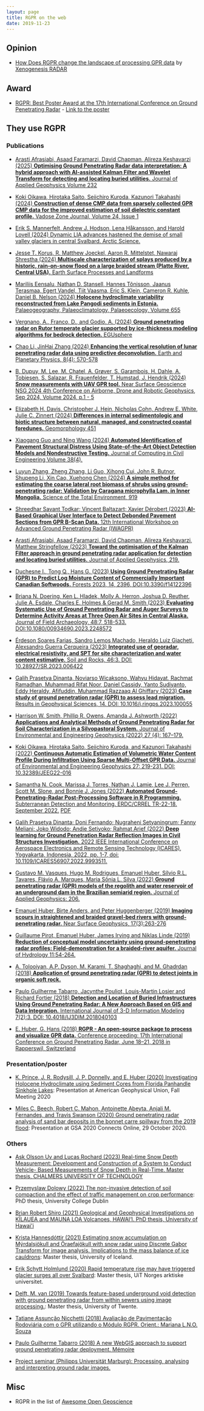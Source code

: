 ```yaml
---
layout: page
title: RGPR on the web
date: 2019-11-23
---
```


<!--
# RGPR: a free and open-source software package to process and visualise <acronym title="Ground Penetrating Radar">GPR</acronym> data
-->

## Opinion

* [How Does RGPR change the landscape of processing GPR data](http://xenogenesis.net/index.php/concrete-scan/41-rgpr-gpr-xenogenesis) by [Xenogenesis RADAR](http://xenogenesis.net/)


## Award

* [RGPR: Best Poster Award at the 17th International Conference on Ground Penetrating Radar](https://www.gpr2018.hsr.ch/index.php?id=18108) - [Link to the poster](https://emanuelhuber.github.io/publications/poster_2018_huber-and-hans_RGPR-new-open-source-package.pdf)

## They use RGPR

### Publications

* [Arasti Afrasiabi, Asaad Faramarzi, David Chapman, Alireza Keshavarzi (2025) **Optimising Ground Penetrating Radar data interpretation: A hybrid approach with AI-assisted Kalman Filter and Wavelet Transform for detecting and locating buried utilities.** Journal of Applied Geophysics Volume 232](https://doi.org/10.1016/j.jappgeo.2024.105567)

* [Koki Oikawa, Hirotaka Saito, Seiichiro Kuroda, Kazunori Takahashi (2024) **Construction of dense CMP data from sparsely collected GPR CMP data for the improved estimation of soil dielectric constant profile.** Vadose Zone Journal, Volume 24, Issue 1](https://doi.org/10.1002/vzj2.20392)

* [Erik S. Mannerfelt, Andrew J. Hodson, Lena Håkansson, and Harold Lovell (2024) Dynamic LIA advances hastened the demise of small valley glaciers in central Svalbard. Arctic Science.](https://doi.org/10.1139/as-2024-0024)

* [Jesse T. Korus, R. Matthew Joeckel, Aaron R. Mittelstet, Nawaraj Shrestha (2024) **Multiscale characterization of splays produced by a historic, rain-on-snow flood on a large braided stream (Platte River, Central USA).** Earth Surface Processes and Landforms](https://doi.org/10.1002/esp.5997)

* [Mariliis Eensalu, Nathan D. Stansell, Hannes Tõnisson, Jaanus Terasmaa, Egert Vandel, Tiit Vaasma, Eric S. Klein, Cameron R. Kuhle, Daniel B. Nelson  (2024) **Holocene hydroclimate variability reconstructed from Lake Pangodi sediments in Estonia.** Palaeogeography, Palaeoclimatology, Palaeoecology, Volume 655](https://doi.org/10.1016/j.palaeo.2024.112531)

* [Vergnano, A., Franco, D., and Godio, A. (2024) **Ground penetrating radar on Rutor temperate glacier supported by ice-thickness modeling algorithms for bedrock detection.** EGUsphere](https://doi.org/10.5194/egusphere-2024-2569)

* [Chao Li, JinHai Zhang (2024) **Enhancing the vertical resolution of lunar penetrating radar data using predictive deconvolution.** Earth and Planetary Physics, 8(4): 570-578](https://doi.org/10.26464/epp2024042)

* [B. Dupuy, M. Lee, M. Chatel, A. Grøver, S. Garambois, H. Dahle, A. Tobiesen, S. Salazar, R. Frauenfelder, T. Humstad, J. Hendrik (2024) **Snow measurements with UAV GPR tool.** Near Surface Geoscience NSG 2024 4th Conference on Airborne, Drone and Robotic Geophysics, Sep 2024, Volume 2024, p.1 - 5](https://doi.org/10.3997/2214-4609.202420198)

* [Elizabeth H. Davis, Christopher J. Hein, Nicholas Cohn, Andrew E. White, Julie C. Zinnert (2024) **Differences in internal sedimentologic and biotic structure between natural, managed, and constructed coastal foredunes.** Geomorphology 451](https://doi.org/10.1016/j.geomorph.2024.109083)

* [Xiaogang Guo and Ning Wang (2024) **Automated Identification of Pavement Structural Distress Using State-of-the-Art Object Detection Models and Nondestructive Testing.** Journal of Computing in Civil Engineering Volume 38(4).](https://doi.org/10.1061/JCCEE5.CPENG-5864)

* [Luyun Zhang, Zheng Zhang, Li Guo, Xihong Cui, John R. Butnor, Shupeng Li, Xin Cao, Xuehong Chen (2024) **A simple method for estimating the coarse lateral root biomass of shrubs using ground-penetrating radar: Validation by Caragana microphylla Lam. in Inner Mongolia.** Science of the Total Environment, 919](https://doi.org/10.1016/j.scitotenv.2024.170897)

* [Shreedhar Savant Todkar; Vincent Baltazart; Xavier Dérobert (2023) **AI-Based Graphical User Interface to Detect Debonded Pavement Sections from GPR B-Scan Data.** 12th International Workshop on Advanced Ground Penetrating Radar (IWAGPR)](https://doi.org/10.1109/IWAGPR57138.2023.10329222)

* [Arasti Afrasiabi, Asaad Faramarzi, David Chapman, Alireza Keshavarzi, Matthew Stringfellow (2023) **Toward the optimisation of the Kalman Filter approach in ground penetrating radar application for detection and locating buried utilities.** Journal of Applied Geophysics, 219.](https://doi.org/10.1016/j.jappgeo.2023.105220)

* [Duchesne I., Tong Q., Hans G. (2023) **Using Ground Penetrating Radar (GPR) to Predict Log Moisture Content of Commercially Important Canadian Softwoods.** Forests 2023, 14, 2396, DOI:10.3390/f14122396](http://dx.doi.org/10.3390/f14122396)

* [Briana N. Doering, Ken L. Hladek, Molly A. Herron, Joshua D. Reuther, Julie A. Esdale, Charles E. Holmes & Gerad M. Smith (2023) **Evaluating Systematic Use of Ground Penetrating Radar and Auger Surveys to Determine Activity Areas at Three Open Air Sites in Central Alaska.** Journal of Field Archaeology, 48:7, 518-533. DOI:10.1080/00934690.2023.2248572](http://dx.doi.org/10.28927/SR.2023.006422)

* [Érdeson Soares Farias, Sandro Lemos Machado, Heraldo Luiz Giacheti, Alexsandro Guerra Cerqueira (2023) **Integrated use of georadar, electrical resistivity, and SPT for site characterization and water content estimative.** Soil and Rocks, 46:3. DOI: 10.28927/SR.2023.006422](http://dx.doi.org/10.28927/SR.2023.006422)

* [Galih Prasetya Dinanta, Noviarso Wicaksono, Wahyu Hidayat, Rachmat Ramadhan, Muhammad Rifat Noor, Daniel Cassidy, Yanto Sudiyanto, Eddy Heraldy,  Afifuddin, Muhammad Razzaaq Al Ghiffary (2023) **Case study of ground penetration radar (GPR) to assess lead migration.** Results in Geophysical Sciences, 14. DOI: 10.1016/j.ringps.2023.100055](https://doi.org/10.1016/j.ringps.2023.100055)

* [Harrison W. Smith, Phillip R. Owens, Amanda J. Ashworth (2022) **Applications and Analytical Methods of Ground Penetrating Radar for Soil Characterization in a Silvopastoral System.** Journal of Environmental and Engineering Geophysics (2022) 27 (4): 167–179.](https://doi.org/10.32389/JEEG22-001)

* [Koki Oikawa, Hirotaka Saito, Seiichiro Kuroda, and Kazunori Takahashi (2022) **Continuous Automatic Estimation of Volumetric Water Content Profile During Infiltration Using Sparse Multi-Offset GPR Data.** Journal of Environmental and Engineering Geophysics 27: 219-231. DOI: 10.32389/JEEG22-016](https://doi.org/10.32389/JEEG22-016)

* [Samantha N. Cook, Marissa J. Torres, Nathan J. Lamie, Lee J. Perren, Scott M. Slone, and Bonnie J. Jones (2022) **Automated Ground-Penetrating-Radar Post-Processing Software in R Programming.** Subterranean Detection and Monitoring. ERDC/CRREL TR-22-18. September 2022.](http://dx.doi.org/10.21079/11681/45621) [PDF](https://apps.dtic.mil/sti/pdfs/AD1181444.pdf)

* [Galih Prasetya Dinanta; Doni Fernando; Nugraheni Setyaningrum; Fanny Meliani; Joko Widodo; Andie Setiyoko; Rahmat Arief (2022) **Deep learning for Ground Penetration Radar Reflection Images in Civil Structures Investigation.** 2022 IEEE International Conference on Aerospace Electronics and Remote Sensing Technology (ICARES), Yogyakarta, Indonesia, 2022, pp. 1-7, doi: 10.1109/ICARES56907.2022.9993511.](http://dx.doi.org/10.1109/ICARES56907.2022.9993511) 


* [Gustavo M. Vasques, Hugo M. Rodrigues, Emanuel Huber, Sílvio R.L. Tavares, Flávio A. Marques, Maria Sônia L. Silva (2022) **Ground penetrating radar (GPR) models of the regolith and water reservoir of an underground dam in the Brazilian semiarid region.** Journal of Applied Geophysics: 206.](https://doi.org/10.1016/j.jappgeo.2022.104797)

* [Emanuel Huber, Birte Anders, and Peter Huggenberger (2019) **Imaging scours in straightened and braided gravel‐bed rivers with ground‐penetrating radar.** Near Surface Geophysics, 17(3):263-276](https://doi.org/10.1002/nsg.12042)

* [Guillaume Pirot, Emanuel Huber, James Irving and Niklas Linde (2019) **Reduction of conceptual model uncertainty using ground-penetrating radar profiles: Field-demonstration for a braided-river aquifer.** Journal of Hydrology 11:54-264.](https://doi.org/10.1016/j.jhydrol.2019.01.047)

* [A. Tolooiyan, A.P. Dyson, M. Karami, T. Shaghaghi, and M. Ghadrdan (2018) **Application of ground penetrating radar (GPR) to detect joints in organic soft rock.**](https://doi.org/10.1520/GTJ20170279)

* [Paulo Guilherme Tabarro, Jacynthe Pouliot, Louis-Martin Losier and Richard Fortier (2018) **Detection and Location of Buried Infrastructures Using Ground Penetrating Radar: A New Approach Based on GIS and Data Integration.** International Journal of 3-D Information Modeling 7(2):3. DOI: 10.4018/IJ3DIM.2018040103](https://doi.org/10.4018/IJ3DIM.2018040103)

* [E. Huber, G. Hans (2018) **RGPR - An open-source package to process and visualize GPR data.** Conference proceeding: 17th International Conference on Ground Penetrating Radar, June 18–21, 2018 in Rapperswil, Switzerland](https://emanuelhuber.github.io/publications/2018_huber-and-hans_RGPR-new-R-package_notes.pdf)

### Presentation/poster

* [K. Prince, J. R. Rodysill,  J. P. Donnelly, and E. Huber (2020) Investigating Holocene Hydroclimate using Sediment Cores from Florida Panhandle Sinkhole Lakes](https://ui.adsabs.harvard.edu/abs/2020AGUFMPP045..04P/abstract): Presentation at American Geophysical Union, Fall Meeting 2020


* [Miles C. Beech, Robert C. Mahon, Antoinette Abeyta, Anjali M. Fernandes, and Travis Swanson (2020) Ground penetrating radar analysis of sand bar deposits in the bonnet carre spillway from the 2019 flood](https://gsa.confex.com/gsa/2020AM/webprogram/Paper357507.html): Presentation at GSA 2020 Connects Online, 29 October 2020.



### Others

*  [Ask Olsson Uv and Lucas Rochard (2023) Real-time Snow Depth Measurement: Development and Construction of a System to Conduct Vehicle- Based Measurements of Snow Depth in Real-Time. Master thesis, CHALMERS UNIVERSITY OF TECHNOLOGY](http://hdl.handle.net/20.500.12380/306578)

* [Przemyslaw Dolowy (2022) The non-invasive detection of soil compaction and the effect of traffic management on crop performance](http://hdl.handle.net/10197/13337): PhD thesis, University College Dublin

* [Brian Robert Shiro (2021) Geological and Geophysical Investigations on KĪLAUEA and MAUNA LOA Volcanoes, HAWAI‘I. PhD thesis, University of Hawai'i](https://scholarspace.manoa.hawaii.edu/server/api/core/bitstreams/975bc8b7-11ce-4f02-a2c5-1ff9c9554939/content)

* [Krista Hannesdóttir (2021) Estimating snow accumulation on Mýrdalsjökull and Öraefajökull with snow radar using Discrete Gabor Transform for image analysis. Implications to the mass balance of ice cauldrons](http://hdl.handle.net/1946/37563): Master thesis, University of Iceland.

* [Erik Schytt Holmlund (2020) Rapid temperature rise may have triggered glacier surges all over Svalbard](https://munin.uit.no/handle/10037/21145): Master thesis, UiT Norges arktiske universitet.

*  [Delft, M. van (2019) Towards feature-based underground void detection with ground penetrating radar from within sewers using image processing.](https://essay.utwente.nl/79979/): Master thesis, University of Twente.

* [Tatiane Assunção Nicchetti (2018) Avaliação de Pavimentação Rodoviária com o GPR utilizando o Módulo RGPR. Orient.: Mariana L.N.O. Souza](http://www.cpgg.ufba.br/gr-geof/geo213/trabalhos-graducao/Tatiane-Nicchetti.pdf)

* [Paulo Guilherme Tabarro (2018) A new WebGIS approach to support ground penetrating radar deployment. Mémoire](https://corpus.ulaval.ca/jspui/bitstream/20.500.11794/33487/1/34965.pdf)

* [Project seminar (Philipps Universität Marburg): Processing, analysing and interpreting ground radar images. ](https://geomoer.github.io/moer-bsc-project-seminar-ground-radar/)

## Misc

* RGPR in the list of [Awesome Open Geoscience](https://github.com/softwareunderground/awesome-open-geoscience)

